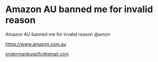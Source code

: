 # Amazon AU banned me for invalid reason
Amazon AU banned me for invalid reason @amzn

https://www.amazon.com.au

endermanbugzjfc@gmail.com
